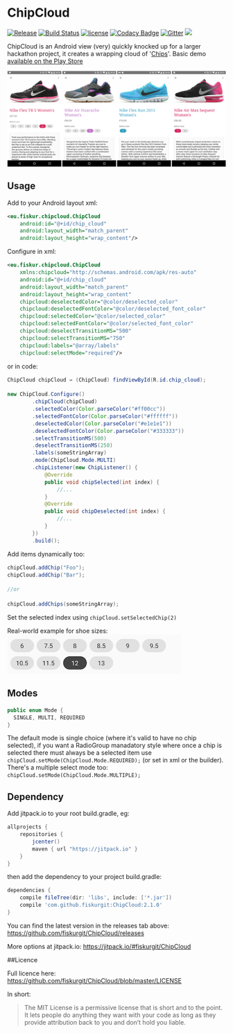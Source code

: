 # ChipCloud
[![Release](https://jitpack.io/v/fiskurgit/ChipCloud.svg)](https://jitpack.io/#fiskurgit/ChipCloud) [![Build Status](https://travis-ci.org/fiskurgit/ChipCloud.svg?branch=master)](https://travis-ci.org/fiskurgit/ChipCloud) [![license](https://img.shields.io/github/license/mashape/apistatus.svg?maxAge=2592000)](https://github.com/fiskurgit/ChipCloud/blob/master/LICENSE) [![Codacy Badge](https://api.codacy.com/project/badge/Grade/55d686ee370d494b9f7f7e6636c0c294)](https://www.codacy.com/app/fiskur/ChipCloud?utm_source=github.com&amp;utm_medium=referral&amp;utm_content=fiskurgit/ChipCloud&amp;utm_campaign=Badge_Grade) [![Gitter](https://img.shields.io/gitter/room/nwjs/nw.js.svg?maxAge=2592000)](https://gitter.im/fiskurgit/fiskur) 
<a href="http://www.methodscount.com/?lib=com.github.fiskurgit%3AChipCloud%3A2.1.0"><img src="https://img.shields.io/badge/Size-27 KB-e91e63.svg"/></a>

ChipCloud is an Android view (very) quickly knocked up for a larger hackathon project, it creates a wrapping cloud of '[Chips](https://www.google.com/design/spec/components/chips.html)'. Basic demo [available on the Play Store](https://play.google.com/store/apps/details?id=eu.fiskur.chipclouddemo) 

![Trainer Sizes](images/trainer_sizes.png)

## Usage

Add to your Android layout xml:
```xml
<eu.fiskur.chipcloud.ChipCloud
    android:id="@+id/chip_cloud"
    android:layout_width="match_parent"
    android:layout_height="wrap_content"/>
```

Configure in xml:  
```xml
<eu.fiskur.chipcloud.ChipCloud
    xmlns:chipcloud="http://schemas.android.com/apk/res-auto"
    android:id="@+id/chip_cloud"
    android:layout_width="match_parent"
    android:layout_height="wrap_content"
    chipcloud:deselectedColor="@color/deselected_color"
    chipcloud:deselectedFontColor="@color/deselected_font_color"
    chipcloud:selectedColor="@color/selected_color"
    chipcloud:selectedFontColor="@color/selected_font_color"
    chipcloud:deselectTransitionMS="500"
    chipcloud:selectTransitionMS="750"
    chipcloud:labels="@array/labels"
    chipcloud:selectMode="required"/>
```
or in code:  
```java
ChipCloud chipCloud = (ChipCloud) findViewById(R.id.chip_cloud);

new ChipCloud.Configure()
        .chipCloud(chipCloud)
        .selectedColor(Color.parseColor("#ff00cc"))
        .selectedFontColor(Color.parseColor("#ffffff"))
        .deselectedColor(Color.parseColor("#e1e1e1"))
        .deselectedFontColor(Color.parseColor("#333333"))
        .selectTransitionMS(500)
        .deselectTransitionMS(250)
        .labels(someStringArray)
        .mode(ChipCloud.Mode.MULTI)
        .chipListener(new ChipListener() {
            @Override
            public void chipSelected(int index) {
                //...
            }
            @Override
            public void chipDeselected(int index) {
                //...
            }
        })
        .build();
```

Add items dynamically too:
```java
chipCloud.addChip("Foo");
chipCloud.addChip("Bar");

//or

chipCloud.addChips(someStringArray);
```

Set the selected index using ```chipCloud.setSelectedChip(2)```

Real-world example for shoe sizes:  
![Shoe Sizes](images/wrapping_example.png)

## Modes

```java
public enum Mode {
  SINGLE, MULTI, REQUIRED
}
```

The default mode is single choice (where it's valid to have no chip selected), if you want a RadioGroup manadatory style where once a chip is selected there must always be a selected item use ```chipCloud.setMode(ChipCloud.Mode.REQUIRED);``` (or set in xml or the builder). There's a multiple select mode too: ```chipCloud.setMode(ChipCloud.Mode.MULTIPLE);```

## Dependency

Add jitpack.io to your root build.gradle, eg:

```groovy
allprojects {
    repositories {
        jcenter()
        maven { url "https://jitpack.io" }
    }
}
```

then add the dependency to your project build.gradle:

```groovy
dependencies {
    compile fileTree(dir: 'libs', include: ['*.jar'])
    compile 'com.github.fiskurgit:ChipCloud:2.1.0'
}
```
You can find the latest version in the releases tab above: https://github.com/fiskurgit/ChipCloud/releases

More options at jitpack.io: https://jitpack.io/#fiskurgit/ChipCloud

##Licence

Full licence here: https://github.com/fiskurgit/ChipCloud/blob/master/LICENSE

In short:

> The MIT License is a permissive license that is short and to the point. It lets people do anything they want with your code as long as they provide attribution back to you and don’t hold you liable.
